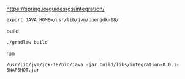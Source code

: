 https://spring.io/guides/gs/integration/

```
export JAVA_HOME=/usr/lib/jvm/openjdk-18/
```

build
```
./gradlew build
```

run
```
/usr/lib/jvm/jdk-18/bin/java -jar build/libs/integration-0.0.1-SNAPSHOT.jar
```
